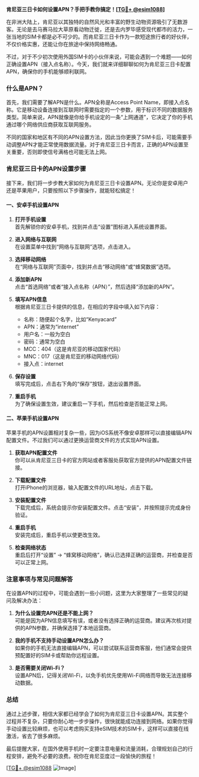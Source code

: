 **肯尼亚三日卡如何设置APN？手把手教你搞定！[[TG💪+ @esim1088](https://t.me/s/esim1088)]**

在非洲大陆上，肯尼亚以其独特的自然风光和丰富的野生动物资源吸引了无数游客。无论是去马赛马拉大草原看动物迁徙，还是去内罗毕感受现代都市的活力，一张当地的SIM卡都是必不可少的。而肯尼亚三日卡作为一款短途旅行者的好伙伴，不仅价格实惠，还能让你在旅途中保持网络畅通。

不过，对于不少初次使用外国SIM卡的小伙伴来说，可能会遇到一个难题——如何正确设置APN（接入点名称）。今天，我们就来详细聊聊如何为肯尼亚三日卡配置APN，确保你的手机能够顺利联网。

### 什么是APN？

首先，我们需要了解APN是什么。APN全称是Access Point Name，即接入点名称。它是移动设备连接到互联网时需要指定的一个参数，用于标识不同的数据服务类型。简单来说，APN就像是你给手机设定的一条“上网通道”，它决定了你的手机通过哪个网络供应商获取互联网服务。

不同的国家和地区有不同的APN设置方法，因此当你更换了SIM卡后，可能需要手动调整APN才能正常使用数据流量。对于肯尼亚三日卡而言，正确的APN设置至关重要，否则即使信号满格也可能无法上网。

### 肯尼亚三日卡的APN设置步骤

接下来，我们将一步步教大家如何为肯尼亚三日卡设置APN。无论你是安卓用户还是苹果用户，只要按照以下步骤操作，就能轻松搞定！

#### 一、安卓手机设置APN

1. **打开手机设置**  
   首先解锁你的安卓手机，找到并点击“设置”图标进入系统设置界面。

2. **进入网络与互联网**  
   在设置菜单中找到“网络与互联网”选项，点击进入。

3. **选择移动网络**  
   在“网络与互联网”页面中，找到并点击“移动网络”或“蜂窝数据”选项。

4. **添加新APN**  
   点击“首选网络”或者“接入点名称（APN）”，然后选择“添加新的APN”。

5. **填写APN信息**  
   根据肯尼亚三日卡提供的信息，在相应的字段中填入如下内容：
   - 名称：随便起个名字，比如“Kenyacard”
   - APN：通常为“internet”
   - 用户名：一般为空白
   - 密码：通常为空白
   - MCC：404（这是肯尼亚的移动国家代码）
   - MNC：017（这是肯尼亚的移动网络代码）
   - 接入点：internet

6. **保存设置**  
   填写完成后，点击右下角的“保存”按钮，退出设置界面。

7. **重启手机**  
   为了确保设置生效，建议重启一下手机，然后检查是否能正常上网。

#### 二、苹果手机设置APN

苹果手机的APN设置相对复杂一些，因为iOS系统不像安卓那样可以直接编辑APN配置文件。不过我们可以通过更换运营商文件的方式实现APN设置。

1. **获取APN配置文件**  
   你可以从肯尼亚三日卡的官方网站或者客服处获取官方提供的APN配置文件链接。

2. **下载配置文件**  
   打开iPhone的浏览器，输入配置文件的URL地址，点击下载。

3. **安装配置文件**  
   下载完成后，系统会提示你安装配置文件。点击“安装”，并按照提示完成身份验证。

4. **重启手机**  
   安装完成后，重启手机以使更改生效。

5. **检查网络状态**  
   重启后打开“设置” -> “蜂窝移动网络”，确认已选择正确的运营商，并检查是否可以正常上网。

### 注意事项与常见问题解答

在设置APN的过程中，可能会遇到一些小问题，这里为大家整理了一些常见的疑问及解决办法：

1. **为什么设置完APN还是不能上网？**  
   可能是因为APN信息填写有误，或者没有选择正确的运营商。建议再次核对提供的APN参数，并确保选择了本地运营商。

2. **我的手机不支持手动设置APN怎么办？**  
   如果你的手机无法直接编辑APN，可以尝试联系运营商客服，他们通常会提供预配置好的SIM卡或帮助你远程设置。

3. **是否需要关闭Wi-Fi？**  
   设置APN后，记得关闭Wi-Fi，以免手机优先使用Wi-Fi网络而导致无法连接移动数据。

### 总结

通过上述步骤，相信大家都已经学会了如何为肯尼亚三日卡设置APN。其实整个过程并不复杂，只要你耐心地一步步操作，很快就能成功连接到网络。如果你觉得手动设置比较麻烦，也可以考虑购买支持eSIM技术的SIM卡，这样可以直接在线激活，省去了很多麻烦。

最后提醒大家，在国外使用手机时一定要注意电量和流量消耗，合理规划自己的行程安排，避免不必要的浪费。祝你在肯尼亚度过一段愉快的旅程！

[[TG💪+ @esim1088](https://t.me/s/esim1088) ![Image](https://i.postimg.cc/4NQfJmqS/Snipaste-2025-05-13-00-14-12.png)]